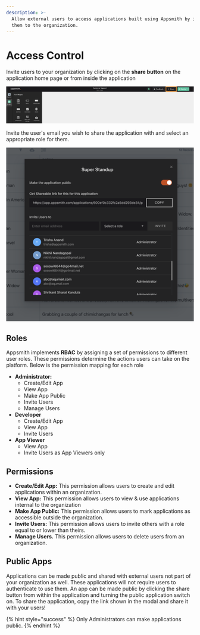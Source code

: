 ```yaml
---
description: >-
  Allow external users to access applications built using Appsmith by inviting
  them to the organization.
---
```


# Access Control

Invite users to your organization by clicking on the **share button** on the application home page or from inside the application

![](<../.gitbook/assets/share app (1).png>)

Invite the user's email you wish to share the application with and select an appropriate role for them.

![](<../.gitbook/assets/invite modal.png>)

## Roles

Appsmith implements **RBAC** by assigning a set of permissions to different user roles. These permissions determine the actions users can take on the platform. Below is the permission mapping for each role

* **Administrator:**
  * Create/Edit App
  * View App
  * Make App Public
  * Invite Users
  * Manage Users
* **Developer**
  * Create/Edit App
  * View App
  * Invite Users
* **App Viewer**
  * View App
  * Invite Users as App Viewers only

## Permissions

* **Create/Edit App:** This permission allows users to create and edit applications within an organization.
* **View App:** This permission allows users to view & use applications internal to the organization
* **Make App Public:** This permission allows users to mark applications as accessible outside the organization.
* **Invite Users:** This permission allows users to invite others with a role equal to or lower than theirs.
* **Manage Users.** This permission allows users to delete users from an organization.

## Public Apps

Applications can be made public and shared with external users not part of your organization as well. These applications will not require users to authenticate to use them. An app can be made public by clicking the share button from within the application and turning the public application switch on. To share the application, copy the link shown in the modal and share it with your users!

{% hint style="success" %}
Only Administrators can make applications public.
{% endhint %}
